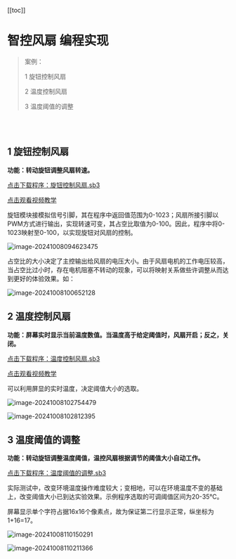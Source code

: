 [[toc]]

# 智控风扇 编程实现

>案例：
>
>1 旋钮控制风扇
>
>2 温度控制风扇
>
>3 温度阈值的调整

<br>

<br>

## 1 旋钮控制风扇

**功能：转动旋钮调整风扇转速。**

<a href="/tutorial/cfdsx/sb3/02/旋钮控制风扇.sb3">点击下载程序：旋钮控制风扇.sb3</a>

<a href="https://www.bilibili.com/video/BV158DmYxE4L/?spm_id_from=333.999.0.0&vd_source=d34a80bae9d64a0c5a0716bd47877802" target="_blank">点击观看视频教学</a>

旋钮模块接模拟信号引脚，其在程序中返回值范围为0-1023；风扇所接引脚以PWM方式进行输出，实现转速可变，其占空比取值为0-100。因此，程序中将0-1023映射至0-100，以实现旋钮对风扇的控制。

![image-20241008094623475](/智控风扇编程实现.assets/image-20241008094623475.png)

占空比的大小决定了主控输出给风扇的电压大小。由于风扇电机的工作电压较高，当占空比过小时，存在电机阻塞不转动的现象，可以将映射关系做些许调整从而达到更好的体验效果。如：

![image-20241008100652128](/智控风扇编程实现.assets/image-20241008100652128.png)





## 2 温度控制风扇

**功能：屏幕实时显示当前温度数值。当温度高于给定阈值时，风扇开启；反之，关闭。**

<a href="/tutorial/cfdsx/sb3/02/温度控制风扇.sb3">点击下载程序：温度控制风扇.sb3</a>

<a href="https://www.bilibili.com/video/BV1e8DmYxEdj/?spm_id_from=333.999.0.0&vd_source=d34a80bae9d64a0c5a0716bd47877802" target="_blank">点击观看视频教学</a>

可以利用屏显的实时温度，决定阈值大小的选取。

![image-20241008102754479](/智控风扇编程实现.assets/image-20241008102754479.png)

![image-20241008102812395](/智控风扇编程实现.assets/image-20241008102812395.png)





## 3 温度阈值的调整

**功能：转动旋钮调整温度阈值，温控风扇根据调节的阈值大小自动工作。**

<a href="/tutorial/cfdsx/sb3/02/温度阈值的调整.sb3">点击下载程序：温度阈值的调整.sb3</a>

实际测试中，改变环境温度操作难度较大；变相地，可以在环境温度不变的基础上，改变阈值大小已到达实验效果。示例程序选取的可调阈值区间为20-35℃。

屏幕显示单个字符占据16x16个像素点，故为保证第二行显示正常，纵坐标为1+16=17。

![image-20241008110150291](/智控风扇编程实现.assets/image-20241008110150291.png)

![image-20241008110211366](/智控风扇编程实现.assets/image-20241008110211366.png)